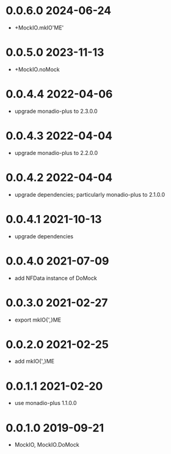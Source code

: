 0.0.6.0 2024-06-24
==================
+ +MockIO.mkIO'ME'

0.0.5.0 2023-11-13
==================
- +MockIO.noMock

0.0.4.4 2022-04-06
==================
- upgrade monadio-plus to 2.3.0.0

0.0.4.3 2022-04-04
==================
- upgrade monadio-plus to 2.2.0.0

0.0.4.2 2022-04-04
==================
- upgrade dependencies; particularly monadio-plus to 2.1.0.0

0.0.4.1 2021-10-13
==================
- upgrade dependencies

0.0.4.0 2021-07-09
==================
- add NFData instance of DoMock

0.0.3.0 2021-02-27
==================
- export mkIO{',}ME

0.0.2.0 2021-02-25
==================
- add mkIO{',}ME

0.0.1.1 2021-02-20
==================
- use monadio-plus 1.1.0.0

0.0.1.0 2019-09-21
==================
- MockIO, MockIO.DoMock
